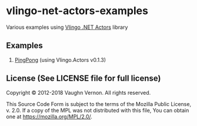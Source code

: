 # vlingo-net-actors-examples
Various examples using [Vlingo .NET Actors](https://github.com/vlingo-net/vlingo-net-actors) library

## Examples
1. [PingPong](https://github.com/vlingo-net/vlingo-net-actors-examples/tree/master/01%20PingPong) (using Vlingo.Actors v0.1.3)


License (See LICENSE file for full license)
-------------------------------------------
Copyright © 2012-2018 Vaughn Vernon. All rights reserved.

This Source Code Form is subject to the terms of the
Mozilla Public License, v. 2.0. If a copy of the MPL
was not distributed with this file, You can obtain
one at https://mozilla.org/MPL/2.0/.
